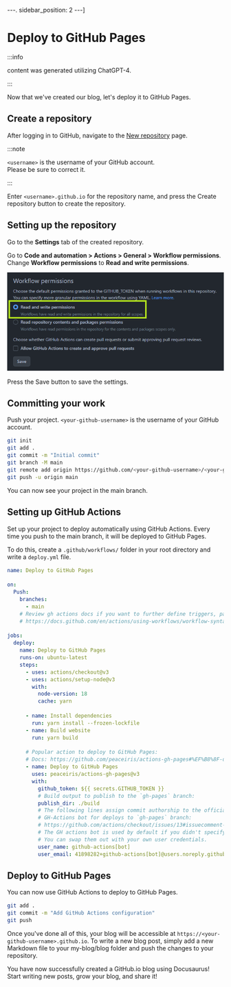 ---.
sidebar_position: 2
---]

# Deploy to GitHub Pages

:::info

content was generated utilizing ChatGPT-4.

:::

Now that we've created our blog, let's deploy it to GitHub Pages.

## Create a repository

After logging in to GitHub, navigate to the [New repository](https://github.com/new?repo_name=<username>.github.io) page.

:::note

`<username>` is the username of your GitHub account.  
Please be sure to correct it.

:::

Enter `<username>.github.io` for the repository name, and press the Create repository button to create the repository.

## Setting up the repository

Go to the **Settings** tab of the created repository.

Go to **Code and automation > Actions > General > Workflow permissions**.
Change **Workflow permissions** to **Read and write permissions**.

![permissions-setting](./images/permissions-setting.png)

Press the Save button to save the settings.

## Committing your work

Push your project.
`<your-github-username>` is the username of your GitHub account.

```bash
git init
git add .
git commit -m "Initial commit"
git branch -M main
git remote add origin https://github.com/<your-github-username>/<your-github-username>.github.io.git
git push -u origin main
```

You can now see your project in the main branch.

## Setting up GitHub Actions

Set up your project to deploy automatically using GitHub Actions.
Every time you push to the main branch, it will be deployed to GitHub Pages.

To do this, create a `.github/workflows/` folder in your root directory and write a `deploy.yml` file.

```yaml
name: Deploy to GitHub Pages

on:
  Push:
    branches:
      - main
    # Review gh actions docs if you want to further define triggers, paths, etc
    # https://docs.github.com/en/actions/using-workflows/workflow-syntax-for-github-actions#on

jobs:
  deploy:
    name: Deploy to GitHub Pages
    runs-on: ubuntu-latest
    steps:
      - uses: actions/checkout@v3
      - uses: actions/setup-node@v3
        with:
          node-version: 18
          cache: yarn

      - name: Install dependencies
        run: yarn install --frozen-lockfile
      - name: Build website
        run: yarn build

      # Popular action to deploy to GitHub Pages:
      # Docs: https://github.com/peaceiris/actions-gh-pages#%EF%B8%8F-docusaurus
      - name: Deploy to GitHub Pages
        uses: peaceiris/actions-gh-pages@v3
        with:
          github_token: ${{ secrets.GITHUB_TOKEN }}
          # Build output to publish to the `gh-pages` branch:
          publish_dir: ./build
          # The following lines assign commit authorship to the official
          # GH-Actions bot for deploys to `gh-pages` branch:
          # https://github.com/actions/checkout/issues/13#issuecomment-724415212
          # The GH actions bot is used by default if you didn't specify the two fields.
          # You can swap them out with your own user credentials.
          user_name: github-actions[bot]
          user_email: 41898282+github-actions[bot]@users.noreply.github.com
```

## Deploy to GitHub Pages

You can now use GitHub Actions to deploy to GitHub Pages.

```bash
git add .
git commit -m "Add GitHub Actions configuration"
git push
```

Once you've done all of this, your blog will be accessible at `https://<your-github-username>.github.io`. To write a new blog post, simply add a new Markdown file to your my-blog/blog folder and push the changes to your repository.

You have now successfully created a GitHub.io blog using Docusaurus! Start writing new posts, grow your blog, and share it!
